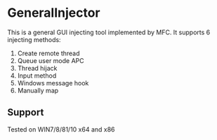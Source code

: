 # GeneralInjector
This is a general GUI injecting tool implemented by MFC.
It supports 6 injecting methods:
  1) Create remote thread
  2) Queue user mode APC
  3) Thread hijack
  4) Input method
  5) Windows message hook
  6) Manually map
  
## Support
Tested on WIN7/8/81/10 x64 and x86

